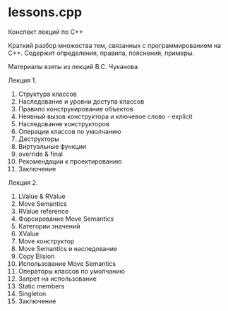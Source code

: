 # lessons.cpp

Конспект лекций по С++

Краткий разбор множества тем, связанных с программированием на С++.
Содержит определения, правила, пояснения, примеры.

Материалы взяты из лекций В.С. Чуканова


Лекция 1.
1. Структура классов
2. Наследование и уровни доступа классов
3. Правило конструкирование объектов
4. Неявный вызов конструктора и ключевое слово - explicit
5. Наследование конструкторов
6. Операции классов по умолчанию
7. Деструкторы
8. Виртуальные функции
9. override & final 
10. Рекомендации к проектированию
11. Заключение


Лекция 2.
1. LValue & RValue
2. Move Semantics 
3. RValue reference
4. Форсирование Move Semantics
5. Категории значений
6. XValue
7. Move конструктор
8. Move Semantics и наследование
9. Copy Elision
10. Использование Move Semantics
11. Операторы классов по умолчанию
12. Запрет на использование
13. Static members
14. Singleton
15. Заключение
